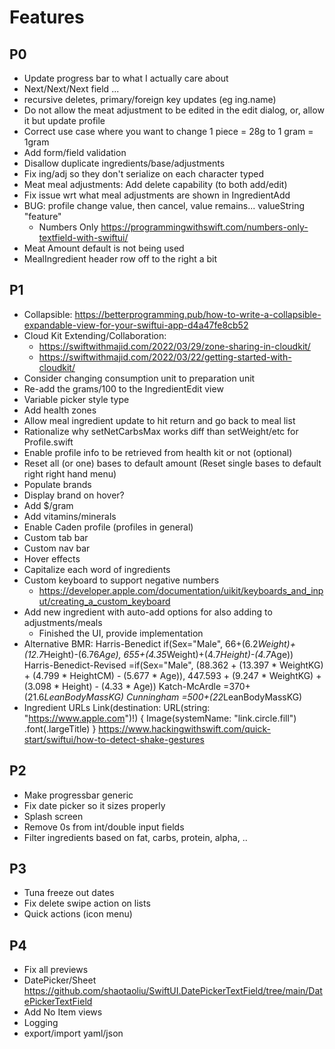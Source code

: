 # Features

## P0

- Update progress bar to what I actually care about
- Next/Next/Next field ...
- recursive deletes, primary/foreign key updates (eg ing.name)
- Do not allow the meat adjustment to be edited in the edit dialog, or, allow it but update profile
- Correct use case where you want to change 1 piece = 28g to 1 gram = 1gram
- Add form/field validation
- Disallow duplicate ingredients/base/adjustments
- Fix ing/adj so they don't serialize on each character typed
- Meat meal adjustments: Add delete capability (to both add/edit)
- Fix issue wrt what meal adjustments are shown in IngredientAdd
- BUG: profile change value, then cancel, value remains...  valueString "feature"
  - Numbers Only
    https://programmingwithswift.com/numbers-only-textfield-with-swiftui/
- Meat Amount default is not being used
- MealIngredient header row off to the right a bit



## P1

- Collapsible: https://betterprogramming.pub/how-to-write-a-collapsible-expandable-view-for-your-swiftui-app-d4a47fe8cb52
- Cloud Kit Extending/Collaboration:
  - https://swiftwithmajid.com/2022/03/29/zone-sharing-in-cloudkit/
  - https://swiftwithmajid.com/2022/03/22/getting-started-with-cloudkit/
- Consider changing consumption unit to preparation unit
- Re-add the grams/100 to the IngredientEdit view
- Variable picker style type
- Add health zones
- Allow meal ingredient update to hit return and go back to meal list
- Rationalize why setNetCarbsMax works diff than setWeight/etc for Profile.swift
- Enable profile info to be retrieved from health kit or not (optional)
- Reset all (or one) bases to default amount (Reset single bases to default right right hand menu)
- Populate brands
- Display brand on hover?
- Add $/gram
- Add vitamins/minerals
- Enable Caden profile (profiles in general)
- Custom tab bar
- Custom nav bar
- Hover effects
- Capitalize each word of ingredients
- Custom keyboard to support negative numbers
  - https://developer.apple.com/documentation/uikit/keyboards_and_input/creating_a_custom_keyboard
- Add new ingredient with auto-add options for also adding to adjustments/meals
  - Finished the UI, provide implementation
- Alternative BMR:
  Harris-Benedict               if(Sex="Male", 66+(6.2*Weight)+(12.7*Height)-(6.76*Age), 655+(4.35*Weight)+(4.7*Height)-(4.7*Age))
  Harris-Benedict-Revised       =if(Sex="Male", (88.362 + (13.397 * WeightKG) + (4.799 * HeightCM) - (5.677 * Age)), 447.593 + (9.247 * WeightKG) + (3.098 * Height) - (4.33 * Age))
  Katch-McArdle                 =370+(21.6*LeanBodyMassKG)
  Cunningham                    =500+(22*LeanBodyMassKG)
- Ingredient URLs
  Link(destination: URL(string: "https://www.apple.com")!) {
    Image(systemName: "link.circle.fill")
        .font(.largeTitle)
}
https://www.hackingwithswift.com/quick-start/swiftui/how-to-detect-shake-gestures

## P2

- Make progressbar generic
- Fix date picker so it sizes properly
- Splash screen
- Remove 0s from int/double input fields
- Filter ingredients based on fat, carbs, protein, alpha, ..


## P3

- Tuna freeze out dates
- Fix delete swipe action on lists
- Quick actions (icon menu)


## P4

- Fix all previews
- DatePicker/Sheet https://github.com/shaotaoliu/SwiftUI.DatePickerTextField/tree/main/DatePickerTextField
- Add No Item views
- Logging
- export/import yaml/json
